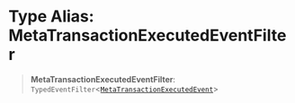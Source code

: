 # Type Alias: MetaTransactionExecutedEventFilter

> **MetaTransactionExecutedEventFilter**: `TypedEventFilter`\<[`MetaTransactionExecutedEvent`](MetaTransactionExecutedEvent.md)\>
